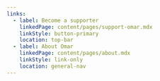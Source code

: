 ```yaml
---
links:
  - label: Become a supporter
    linkedPage: content/pages/support-omar.mdx
    linkStyle: button-primary
    location: top-bar
  - label: About Omar
    linkedPage: content/pages/about.mdx
    linkStyle: link-only
    location: general-nav
---
```



